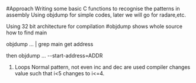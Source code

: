 #Approach
Writing some basic C functions to recognise the patterns in assembly
Using objdump for simple codes, later we will go for radare,etc.

Using 32 bit architecture for compilation
#objdump shows whole source how to find main

objdump ... | grep main get address

then
objdump ... --start-address=ADDR




1. Loops 
Normal pattern, not even inc and dec are used
compiler changes value such that i<5 changes to i<=4.


